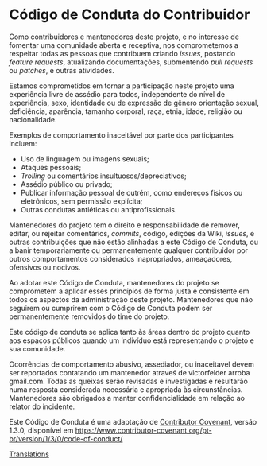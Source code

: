 # Código de Conduta do Contribuidor

Como contribuidores e mantenedores deste projeto, e no interesse de fomentar
uma comunidade aberta e receptiva, nos comprometemos a respeitar todas as
pessoas que contribuem criando _issues_, postando _feature requests_,
atualizando documentações, submentendo _pull requests_ ou _patches_, e outras
atividades.

Estamos comprometidos em tornar a participação neste projeto uma experiência
livre de assédio para todos, independente do nível de experiência, sexo,
identidade ou de expressão de gênero orientação sexual, deficiência, aparência,
tamanho corporal, raça, etnia, idade, religião ou nacionalidade.

Exemplos de comportamento inaceitável por parte dos participantes incluem:

* Uso de linguagem ou imagens sexuais;
* Ataques pessoais;
* _Trolling_ ou comentários insultuosos/depreciativos;
* Assédio público ou privado;
* Publicar informação pessoal de outrém, como endereços físicos ou eletrônicos,
  sem permissão explícita;
* Outras condutas antiéticas ou antiprofissionais.

Mantenedores do projeto tem o direito e responsabilidade de remover, editar, ou
rejeitar comentários, _commits_, código, edições da Wiki, _issues_, e outras
contribuições que não estão alinhadas a este Código de Conduta, ou a banir
temporariamente ou permanentemente qualquer contribuidor por outros
comportamentos considerados inapropriados, ameaçadores, ofensivos ou nocivos.

Ao adotar este Código de Conduta, mantenedores do projeto se comprometem a
aplicar esses princípios de forma justa e consistente em todos os aspectos da
administração deste projeto. Mantenedores que não seguirem ou cumprirem com o
Código de Conduta podem ser permanentemente removidos do time do projeto.

Este código de conduta se aplica tanto às áreas dentro do projeto quanto aos
espaços públicos quando um indivíduo está representando o projeto e sua
comunidade.

Ocorrências de comportamento abusivo, assediador, ou inaceitavel devem ser
reportados contatando um mantenedor atraveś de victorfelder arroba gmail.com.
Todas as queixas serão revisadas e investigadas e resultarão numa resposta
considerada necessária e apropriada às circunstâncias.  Mantenedores são
obrigados a manter confidencialidade em relação ao relator do incidente.

Este Código de Conduta é uma adaptação de [Contributor Covenant][homepage],
versão 1.3.0, disponível em https://www.contributor-covenant.org/pt-br/version/1/3/0/code-of-conduct/

[homepage]: https://contributor-covenant.org

[Translations](../README.md#translations)
